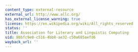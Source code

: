 ```yaml
---
content_type: external-resource
external_url: http://www.allc.org/
has_external_license_warning: true
license: https://en.wikipedia.org/wiki/All_rights_reserved
status: ''
title: Association for Literary and Linguistic Computing
uid: 8bbfc9e0-c516-4bb8-ae32-c50a685aefd6
wayback_url: ''
---
```


